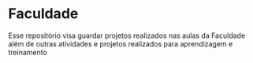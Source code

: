 # Faculdade
Esse repositório visa guardar projetos realizados nas aulas da Faculdade além de outras atividades e projetos realizados para aprendizagem e treinamento
